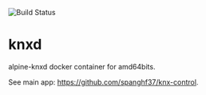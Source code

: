 ![Build Status](https://travis-ci.org/spanghf37/knxd.svg?branch=master)

# knxd
alpine-knxd docker container for amd64bits.

See main app: https://github.com/spanghf37/knx-control.
